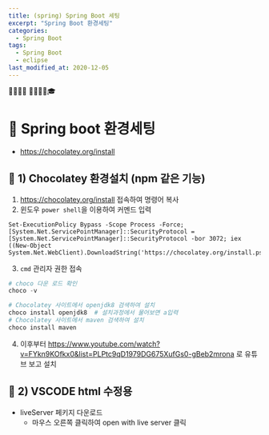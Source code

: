 ```yaml
---
title: (spring) Spring Boot 세팅
excerpt: "Spring Boot 환경세팅"
categories:
  - Spring Boot
tags:
  - Spring Boot
  - eclipse
last_modified_at: 2020-12-05
---
```


💼📝🔑⏰ 📙📓📘📒🎓

# 💼 Spring boot 환경세팅
- https://chocolatey.org/install
## 📝 1) Chocolatey 환경설치 (npm 같은 기능)
1. https://chocolatey.org/install 접속하여 명령어 복사
2. 윈도우 `power shell`을 이용하여 커멘드 입력
```
Set-ExecutionPolicy Bypass -Scope Process -Force; [System.Net.ServicePointManager]::SecurityProtocol = [System.Net.ServicePointManager]::SecurityProtocol -bor 3072; iex ((New-Object System.Net.WebClient).DownloadString('https://chocolatey.org/install.ps1'))
```
3. `cmd` 관리자 권한 접속

  ~~~php
  # choco 다운 로드 확인
  choco -v

  # Chocolatey 사이트에서 openjdk8 검색하여 설치
  choco install openjdk8  # 설치과정에서 물어보면 a입력
  # Chocolatey 사이트에서 maven 검색하여 설치
  choco install maven 
  ~~~
4. 이후부터 https://www.youtube.com/watch?v=FYkn9KOfkx0&list=PLPtc9qD1979DG675XufGs0-gBeb2mrona 로 유튜브 보고 설치



## 📝 2) VSCODE html 수정용
- liveServer 페키지 다운로드
  - 마우스 오른쪽 클릭하여 open with live server 클릭

